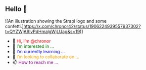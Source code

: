 ## Hello 👋

![An illustration showing the Strapi logo and some confetti.]https://x.com/chronor42/status/1906224939557937302?t=QYZWjA9lvPdHmalgWjLUag&s=19)]





  - 👋 <span style="color: red;">Hi, I’m @chronor</span><br>
  - 👀 <span style="color: green;">I’m interested in ...</span><br>
  - 🌱 <span style="color: blue;">I’m currently learning ...</span><br>
  - 💞️ <span style="color: orange;">I’m looking to collaborate on ...</span><br>
  - 📫 <span style="color: purple;">How to reach me ...</span>


